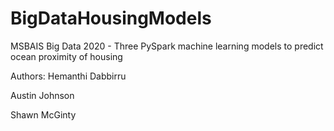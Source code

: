 # BigDataHousingModels
MSBAIS Big Data 2020 - Three PySpark machine learning models to predict ocean proximity of housing

Authors:
Hemanthi Dabbirru

Austin Johnson

Shawn McGinty
